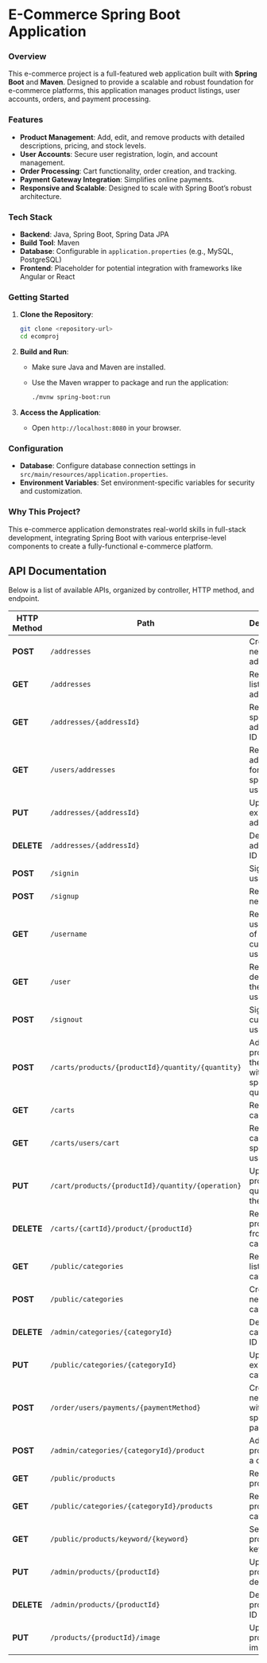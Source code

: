 
# E-Commerce Spring Boot Application

### Overview

This e-commerce project is a full-featured web application built with **Spring Boot** and **Maven**. Designed to provide a scalable and robust foundation for e-commerce platforms, this application manages product listings, user accounts, orders, and payment processing. 

### Features

- **Product Management**: Add, edit, and remove products with detailed descriptions, pricing, and stock levels.
- **User Accounts**: Secure user registration, login, and account management.
- **Order Processing**: Cart functionality, order creation, and tracking.
- **Payment Gateway Integration**: Simplifies online payments.
- **Responsive and Scalable**: Designed to scale with Spring Boot’s robust architecture.

### Tech Stack

- **Backend**: Java, Spring Boot, Spring Data JPA
- **Build Tool**: Maven
- **Database**: Configurable in `application.properties` (e.g., MySQL, PostgreSQL)
- **Frontend**: Placeholder for potential integration with frameworks like Angular or React

### Getting Started

1. **Clone the Repository**:
   ```bash
   git clone <repository-url>
   cd ecomproj
   ```

2. **Build and Run**:
   - Make sure Java and Maven are installed.
   - Use the Maven wrapper to package and run the application:

     ```bash
     ./mvnw spring-boot:run
     ```

3. **Access the Application**:
   - Open `http://localhost:8080` in your browser.

### Configuration

- **Database**: Configure database connection settings in `src/main/resources/application.properties`.
- **Environment Variables**: Set environment-specific variables for security and customization.

### Why This Project?

This e-commerce application demonstrates real-world skills in full-stack development, integrating Spring Boot with various enterprise-level components to create a fully-functional e-commerce platform.



## API Documentation

Below is a list of available APIs, organized by controller, HTTP method, and endpoint.

| HTTP Method | Path                                                       | Description                                       | Controller               |
|-------------|------------------------------------------------------------|---------------------------------------------------|--------------------------|
| **POST**    | `/addresses`                                               | Create a new address                              | AddressController.java    |
| **GET**     | `/addresses`                                               | Retrieve a list of all addresses                  | AddressController.java    |
| **GET**     | `/addresses/{addressId}`                                   | Retrieve a specific address by ID                 | AddressController.java    |
| **GET**     | `/users/addresses`                                         | Retrieve all addresses for a specific user        | AddressController.java    |
| **PUT**     | `/addresses/{addressId}`                                   | Update an existing address                        | AddressController.java    |
| **DELETE**  | `/addresses/{addressId}`                                   | Delete an address by ID                           | AddressController.java    |
| **POST**    | `/signin`                                                  | Sign in a user                                    | AuthController.java       |
| **POST**    | `/signup`                                                  | Register a new user                               | AuthController.java       |
| **GET**     | `/username`                                                | Retrieve the username of the current user         | AuthController.java       |
| **GET**     | `/user`                                                    | Retrieve the details of the current user          | AuthController.java       |
| **POST**    | `/signout`                                                 | Sign out the current user                         | AuthController.java       |
| **POST**    | `/carts/products/{productId}/quantity/{quantity}`          | Add a product to the cart with specified quantity | CartController.java       |
| **GET**     | `/carts`                                                   | Retrieve all carts                                | CartController.java       |
| **GET**     | `/carts/users/cart`                                        | Retrieve the cart of a specific user              | CartController.java       |
| **PUT**     | `/cart/products/{productId}/quantity/{operation}`          | Update product quantity in the cart               | CartController.java       |
| **DELETE**  | `/carts/{cartId}/product/{productId}`                      | Remove a product from the cart                    | CartController.java       |
| **GET**     | `/public/categories`                                       | Retrieve a list of all categories                 | CategoryController.java   |
| **POST**    | `/public/categories`                                       | Create a new category                             | CategoryController.java   |
| **DELETE**  | `/admin/categories/{categoryId}`                           | Delete a category by ID                           | CategoryController.java   |
| **PUT**     | `/public/categories/{categoryId}`                          | Update an existing category                       | CategoryController.java   |
| **POST**    | `/order/users/payments/{paymentMethod}`                    | Create a new order with the specified payment     | OrderController.java      |
| **POST**    | `/admin/categories/{categoryId}/product`                   | Add a product to a category                       | ProductController.java    |
| **GET**     | `/public/products`                                         | Retrieve all products                             | ProductController.java    |
| **GET**     | `/public/categories/{categoryId}/products`                 | Retrieve products by category                     | ProductController.java    |
| **GET**     | `/public/products/keyword/{keyword}`                       | Search products by keyword                        | ProductController.java    |
| **PUT**     | `/admin/products/{productId}`                              | Update product details                            | ProductController.java    |
| **DELETE**  | `/admin/products/{productId}`                              | Delete a product by ID                            | ProductController.java    |
| **PUT**     | `/products/{productId}/image`                              | Update product image                              | ProductController.java    |

